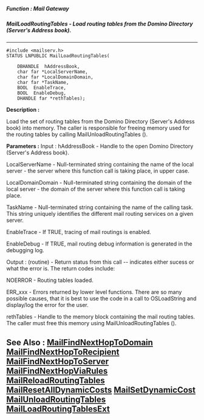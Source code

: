 ##### Function : Mail Gateway
##### MailLoadRoutingTables - Load routing tables from the Domino Directory (Server's Address book).
---
```
#include <mailserv.h>
STATUS LNPUBLIC MailLoadRoutingTables(

	DBHANDLE  hAddressBook,
	char far *LocalServerName,
	char far *LocalDomainDomain,
	char far *TaskName,
	BOOL  EnableTrace,
	BOOL  EnableDebug,
	DHANDLE far *rethTables);
```
**Description :**

Load the set of routing tables from the Domino Directory (Server's Address 
book) into memory.  The caller is responsible for freeing memory used for the 
routing tables by calling MailUnloadRoutingTables ().

**Parameters :**
Input :
hAddressBook  -  Handle to the open Domino Directory (Server's Address book).

LocalServerName  -  Null-terminated string containing the name of the local server - the server where this function call is taking place, in upper case.

LocalDomainDomain  -  Null-terminated string containing the domain of the local server - the domain of the server where this function call is taking place.

TaskName  -  Null-terminated string containing the name of the calling task.  This string uniquely identifies the different mail routing services on a given server.

EnableTrace  -  If TRUE, tracing of mail routings is enabled.

EnableDebug  -  If TRUE, mail routing debug information is generated in the debugging log.

Output :
(routine)  -  Return status from this call -- indicates either sucess or what the error is. The return codes include:

NOERROR - Routing tables loaded.

ERR_xxx - Errors returned by lower level functions.  There are so many possible causes, that it is best to use the code in a call to OSLoadString and display/log the error for the user. 


rethTables  -  Handle to the memory block containing the mail routing tables.  The caller must free this memory using MailUnloadRoutingTables ().


**See Also :**
[MailFindNextHopToDomain](/domino-c-api-docs/reference/Func/MailFindNextHopToDomain)
[MailFindNextHopToRecipient](/domino-c-api-docs/reference/Func/MailFindNextHopToRecipient)
[MailFindNextHopToServer](/domino-c-api-docs/reference/Func/MailFindNextHopToServer)
[MailFindNextHopViaRules](/domino-c-api-docs/reference/Func/MailFindNextHopViaRules)
[MailReloadRoutingTables](/domino-c-api-docs/reference/Func/MailReloadRoutingTables)
[MailResetAllDynamicCosts](/domino-c-api-docs/reference/Func/MailResetAllDynamicCosts)
[MailSetDynamicCost](/domino-c-api-docs/reference/Func/MailSetDynamicCost)
[MailUnloadRoutingTables](/domino-c-api-docs/reference/Func/MailUnloadRoutingTables)
[MailLoadRoutingTablesExt](/domino-c-api-docs/reference/Func/MailLoadRoutingTablesExt)
---
